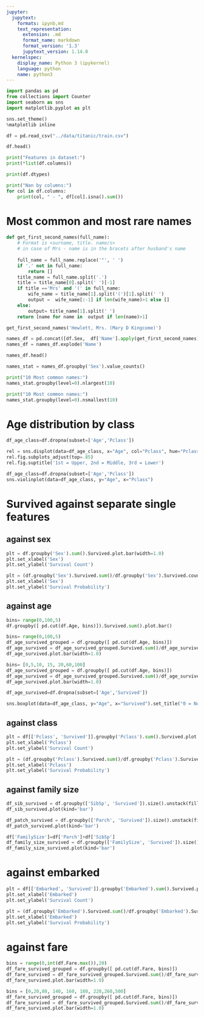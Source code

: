 ```yaml
---
jupyter:
  jupytext:
    formats: ipynb,md
    text_representation:
      extension: .md
      format_name: markdown
      format_version: '1.3'
      jupytext_version: 1.14.0
  kernelspec:
    display_name: Python 3 (ipykernel)
    language: python
    name: python3
---
```


```python
import pandas as pd
from collections import Counter
import seaborn as sns
import matplotlib.pyplot as plt
```

```python
sns.set_theme()
%matplotlib inline
```

```python tags=[]
df = pd.read_csv("../data/titanic/train.csv")
```

```python
df.head()
```

```python
print("Features in dataset:")
print(*list(df.columns))
```

```python
print(df.dtypes)
```

```python
print("Nan by columns:")
for col in df.columns:
    print(col, " - ", df[col].isna().sum())
```

<!-- #region tags=[] -->
# Most common and most rare names
<!-- #endregion -->

```python
def get_first_second_names(full_name):
    # Format is <surname, title. name/s>
    # in case of Mrs - name is in the bracets after husband's name
    
    full_name = full_name.replace('"', ' ')
    if '.' not in full_name:
        return []
    title_name = full_name.split('.')
    title = title_name[0].split(' ')[-1]
    if title =='Mrs' and '(' in full_name:  
        wife_name = title_name[1].split('(')[1].split(' ')
        output =  wife_name[:-1] if len(wife_name)>1 else []
    else:
        output= title_name[1].split(' ')
    return [name for name in  output if len(name)>1]
```

```python
get_first_second_names('Hewlett, Mrs. (Mary D Kingcome)')
```

```python
names_df = pd.concat([df.Sex,  df['Name'].apply(get_first_second_names)], axis=1)
names_df = names_df.explode('Name')
```

```python
names_df.head()
```

```python
names_stat = names_df.groupby('Sex').value_counts()
```

```python
print("10 Most common names:")
names_stat.groupby(level=0).nlargest(10)
```

```python
print("10 Most common names:")
names_stat.groupby(level=0).nsmallest(10)
```

# Age distribution by class

```python
df_age_class=df.dropna(subset=['Age','Pclass'])
```

```python
rel = sns.displot(data=df_age_class, x="Age", col="Pclass", hue="Pclass", kde=True)
rel.fig.subplots_adjust(top=.85)
rel.fig.suptitle('1st = Upper, 2nd = Middle, 3rd = Lower')
```

```python
df_age_class=df.dropna(subset=['Age','Pclass'])
sns.violinplot(data=df_age_class, y="Age", x="Pclass")
```

# Survived against separate single features


## against sex

```python
plt = df.groupby('Sex').sum().Survived.plot.bar(width=1.0)
plt.set_xlabel('Sex')
plt.set_ylabel('Survival Count')
```

```python
plt = (df.groupby('Sex').Survived.sum()/df.groupby('Sex').Survived.count()).plot.bar(width=1.0)
plt.set_xlabel('Sex')
plt.set_ylabel('Survival Probability')
```

## against age

```python
bins= range(0,100,5)
df.groupby([ pd.cut(df.Age, bins)]).Survived.sum().plot.bar()
```

```python
bins= range(0,100,5)
df_age_survived_grouped = df.groupby([ pd.cut(df.Age, bins)])
df_age_survived = df_age_survived_grouped.Survived.sum()/df_age_survived_grouped.Survived.count()
df_age_survived.plot.bar(width=1.0)
```

```python
bins= [0,5,10, 15, 20,60,100]
df_age_survived_grouped = df.groupby([ pd.cut(df.Age, bins)])
df_age_survived = df_age_survived_grouped.Survived.sum()/df_age_survived_grouped.Survived.count()
df_age_survived.plot.bar(width=1.0)
```

```python
df_age_survived=df.dropna(subset=['Age','Survived'])
```

```python
sns.boxplot(data=df_age_class, y="Age", x="Survived").set_title("0 = No, 1 = Yes")
```

## against class

```python
plt = df[['Pclass', 'Survived']].groupby('Pclass').sum().Survived.plot.bar(width=1.0)
plt.set_xlabel('Pclass')
plt.set_ylabel('Survival Count')
```

```python
plt = (df.groupby('Pclass').Survived.sum()/df.groupby('Pclass').Survived.count()).plot.bar(width=1.0)
plt.set_xlabel('Pclass')
plt.set_ylabel('Survival Probability')
```

## against family size

```python
df_sib_survived = df.groupby(['SibSp', 'Survived']).size().unstack(fill_value=0)
df_sib_survived.plot(kind='bar')
```

```python
df_patch_survived = df.groupby(['Parch', 'Survived']).size().unstack(fill_value=0)
df_patch_survived.plot(kind='bar')
```

```python
df['FamilySize']=df['Parch']+df['SibSp']
df_family_size_survived = df.groupby(['FamilySize', 'Survived']).size().unstack(fill_value=0)
df_family_size_survived.plot(kind='bar')
```

# against embarked

```python
plt = df[['Embarked', 'Survived']].groupby('Embarked').sum().Survived.plot.bar(width=1.0)
plt.set_xlabel('Embarked')
plt.set_ylabel('Survival Count')
```

```python
plt = (df.groupby('Embarked').Survived.sum()/df.groupby('Embarked').Survived.count()).plot.bar(width=1.0)
plt.set_xlabel('Embarked')
plt.set_ylabel('Survival Probability')
```

<!-- #region tags=[] -->
# against fare
<!-- #endregion -->

```python
bins = range(0,int(df.Fare.max()),20)
df_fare_survived_grouped = df.groupby([ pd.cut(df.Fare, bins)])
df_fare_survived = df_fare_survived_grouped.Survived.sum()/df_fare_survived_grouped.Survived.count()
df_fare_survived.plot.bar(width=1.0)
```

```python
bins = [0,20,80, 140, 160, 180, 220,260,500]
df_fare_survived_grouped = df.groupby([ pd.cut(df.Fare, bins)])
df_fare_survived = df_fare_survived_grouped.Survived.sum()/df_fare_survived_grouped.Survived.count()
df_fare_survived.plot.bar(width=1.0)
```

```python

```
